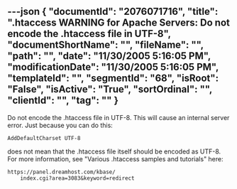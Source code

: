 ---json
{
  "documentId": "2076071716",
  "title": ".htaccess WARNING for Apache Servers: Do not encode the .htaccess file in UTF-8",
  "documentShortName": "",
  "fileName": "",
  "path": "",
  "date": "11/30/2005 5:16:05 PM",
  "modificationDate": "11/30/2005 5:16:05 PM",
  "templateId": "",
  "segmentId": "68",
  "isRoot": "False",
  "isActive": "True",
  "sortOrdinal": "",
  "clientId": "",
  "tag": ""
}
---

Do not encode the .htaccess file in UTF-8. This will cause an internal server error. Just because you can do this:

    AddDefaultCharset UTF-8

does not mean that the .htaccess file itself should be encoded as UTF-8. For more information, see &quot;Various .htaccess samples and tutorials&quot; here:

    https://panel.dreamhost.com/kbase/
        index.cgi?area=3083&keyword=redirect
